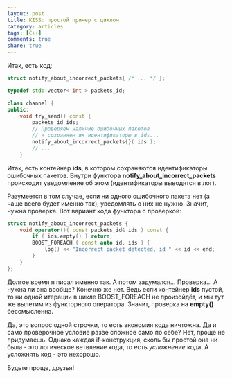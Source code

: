 ```yaml
---
layout: post
title: KISS: простой пример с циклом
category: articles
tags: [C++]
comments: true
share: true
---
```


Итак, есть код:
```cpp
struct notify_about_incorrect_packets{ /* ... */ };

typedef std::vector< int > packets_id;

class channel {
public:
    void try_send() const {
        packets_id ids;
        // Проверяем наличие ошибочных пакетов 
        // и сохраняем их идентификаторы в ids...
        notify_about_incorrect_packets{}( ids );
        // ...
    }
```
Итак, есть контейнер **ids**, в котором сохраняются идентификаторы ошибочных пакетов. Внутри функтора **notify_about_incorrect_packets** происходит уведомление об этом (идентификаторы выводятся в лог).

Разумеется в том случае, если ни одного ошибочного пакета нет (а чаще всего будет именно так), уведомлять о них не нужно. Значит, нужна проверка. Вот вариант кода функтора с проверкой:
```cpp
struct notify_about_incorrect_packets {
    void operator()( const packets_id& ids ) const {
        if ( ids.empty() ) return;
        BOOST_FOREACH ( const auto id, ids ) {
            log() << "Incorrect packet detected, id " << id << end;
        }
    }
};
```
Долгое время я писал именно так. А потом задумался... Проверка... А нужна ли она вообще? Конечно же нет. Ведь если контейнер **ids** пустой, то ни одной итерации в цикле BOOST_FOREACH не произойдёт, и мы тут же вылетим из функторного оператора. Значит, проверка на **empty()** бессмысленна.

Да, это вопрос одной строчки, то есть экономия кода ничтожна. Да и само проверочное условие разве сложное само по себе? Нет, проще не придумаешь. Однако каждая if-конструкция, сколь бы простой она ни была - это логическое ветвление кода, то есть *усложнение* кода. А усложнять код - это нехорошо.

Будьте проще, друзья!
